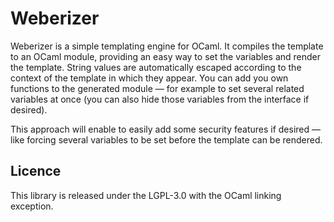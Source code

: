 Weberizer
=========

Weberizer is a simple templating engine for OCaml.  It compiles the
template to an OCaml module, providing an easy way to set the
variables and render the template.  String values are automatically
escaped according to the context of the template in which they appear.
You can add you own functions to the generated module — for example to
set several related variables at once (you can also hide those
variables from the interface if desired).

This approach will enable to easily add some security features if
desired — like forcing several variables to be set before the template
can be rendered.

Licence
-------

This library is released under the LGPL-3.0 with the OCaml linking
exception.
